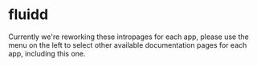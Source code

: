 # fluidd

Currently we're reworking these intropages for each app, please use the menu on the left to select other available documentation pages for each app, including this one.
